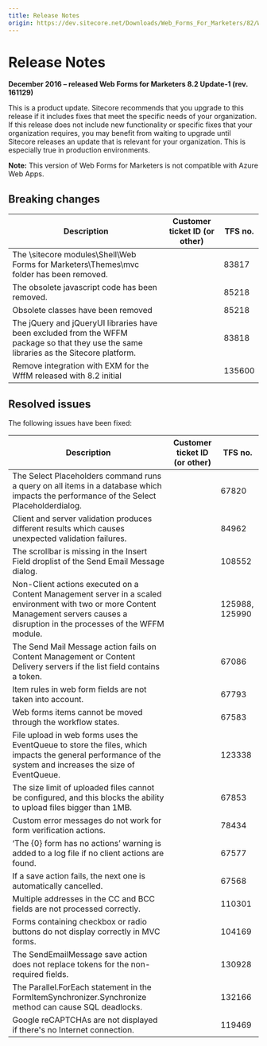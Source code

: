 ```yaml
---
title: Release Notes
origin: https://dev.sitecore.net/Downloads/Web_Forms_For_Marketers/82/Web_Forms_For_Marketers_82_Update1/Release_Notes
---
```


# Release Notes

**December 2016 – released Web Forms for Marketers 8.2 Update-1 (rev. 161129)**

This is a product update. Sitecore recommends that you upgrade to this release if it includes fixes that meet the specific needs of your organization. If this release does not include new functionality or specific fixes that your organization requires, you may benefit from waiting to upgrade until Sitecore releases an update that is relevant for your organization. This is especially true in production environments.

**Note:** This version of Web Forms for Marketers is not compatible with Azure Web Apps​.

## Breaking changes

 | Description | Customer ticket ID (or other) | TFS no. |
 | --- | --- | --- |
 | The \sitecore modules\Shell\Web Forms for Marketers\Themes\mvc folder has been removed.​ |  | 83817 |
 | ​The obsolete javascript code has been removed​. |  | 85218 |
 | Obsolete classes have been removed |  | 85218 |
 | The jQuery and jQueryUI libraries have been excluded from the WFFM package so that they use the same libraries as the Sitecore platform. |  | 83818 |
 | Remove integration with EXM for the WffM released with 8.2 initial |  | 135600 |

## Resolved issues

The following issues have been fixed:

 | Description | Customer ticket ID (or other) | TFS no. |
 | --- | --- | --- |
 | ​The Select Placeholders command runs a query on all items in a database which impacts the performance of the Select Placeholder​ dialog. |  | 67820 |
 | ​​Client and server validation produces different results which causes unexpected validation failures. |  | 84962 |
 | ​The scrollbar is missing in the Insert Field droplist of the Send Email Message dialog. |  | 108552 |
 | ​Non-Client actions executed on a Content Management server in a scaled environment with two or more Content Management servers​​ causes a disruption in the processes of the WFFM module. |  | 125988, 125990 |
 | ​The Send Mail Message action fails on Content Management or Content Delivery servers if the list field contains a token. |  | 67086 |
 | ​Item rules in web form fields are not taken into account. |  | 67793 |
 | ​Web forms items cannot be moved through the workflow states. |  | 67583 |
 | ​File upload in web forms uses the EventQueue to store the files, which impacts the general performance of the system and increases the size of EventQueue. |  | 123338 |
 | ​The size limit of uploaded files cannot be configured, and this blocks the ability to upload files bigger than 1MB. |  | 67853 |
 | ​​Custom error messages do not work for form verification actions. |  | 78434 |
 | ​‘The \{0\} form has no actions’ warning is added to a log file if no client actions are found​. |  | 67577 |
 | ​If a save action fails, the next one is automatically cancelled. |  | 67568 |
 | ​Multiple addresses in the CC and BCC fields are not processed correctly​. |  | 110301 |
 | ​Forms containing checkbox or radio buttons do not display correctly in MVC forms. |  | 104169 |
 | ​The SendEmailMessage save action does not replace tokens for the non-required fields. |  | 130928 |
 | ​The Parallel.ForEach statement in the FormItemSynchronizer.Synchronize method can cause SQL deadlocks​. |  | 132166 |
 | ​​Google reCAPTCHAs are not displayed if there's no Internet connection. |  | 119469 |